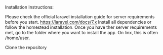 Installation Instructions:

Please check the official laravel installation guide for server requirements before you start. https://laravel.com/docs/7.x
Install all dependencies or follow the homestead installation.
Once you have ther server requirements met, go to the folder where you want to install the app.  On linx, this is often /home/user.

Clone the repository